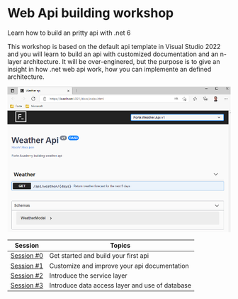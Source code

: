 # Web Api building workshop
Learn how to build an pritty api with .net 6

This workshop is based on the default api template in Visual Studio 2022 and you will learn to build an api with customized documentation and an n-layer architecture.
It will be over-enginered, but the purpose is to give an insight in how .net web api work, how you can implemente an defined architecture.

![Image of customized open api](docs/weather-api-doc.PNG)

| Session | Topics |
| ----- | ---- |
| [Session #0](/docs/00-get-started.md) | Get started and build your first api |
| [Session #1](/docs/01-api-documentation.md) | Customize and improve your api documentation |
| [Session #2](/docs/02-service-layer.md) | Introduce the service layer  |
| [Session #3](/docs/03-data-access-layer.md) | Introduce data access layer and use of database |
